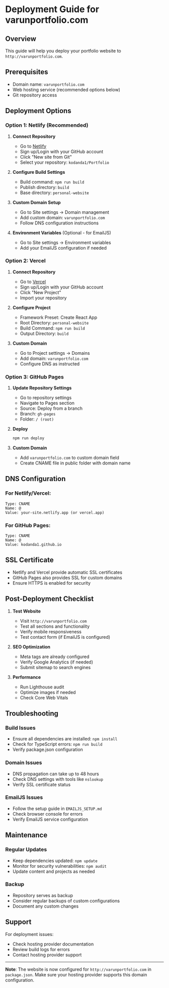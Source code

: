 # Deployment Guide for varunportfolio.com

## Overview
This guide will help you deploy your portfolio website to `http://varunportfolio.com`.

## Prerequisites
- Domain name: `varunportfolio.com`
- Web hosting service (recommended options below)
- Git repository access

## Deployment Options

### Option 1: Netlify (Recommended)
1. **Connect Repository**
   - Go to [Netlify](https://netlify.com)
   - Sign up/Login with your GitHub account
   - Click "New site from Git"
   - Select your repository: `kodanda1/Portfolio`

2. **Configure Build Settings**
   - Build command: `npm run build`
   - Publish directory: `build`
   - Base directory: `personal-website`

3. **Custom Domain Setup**
   - Go to Site settings → Domain management
   - Add custom domain: `varunportfolio.com`
   - Follow DNS configuration instructions

4. **Environment Variables** (Optional - for EmailJS)
   - Go to Site settings → Environment variables
   - Add your EmailJS configuration if needed

### Option 2: Vercel
1. **Connect Repository**
   - Go to [Vercel](https://vercel.com)
   - Sign up/Login with your GitHub account
   - Click "New Project"
   - Import your repository

2. **Configure Project**
   - Framework Preset: Create React App
   - Root Directory: `personal-website`
   - Build Command: `npm run build`
   - Output Directory: `build`

3. **Custom Domain**
   - Go to Project settings → Domains
   - Add domain: `varunportfolio.com`
   - Configure DNS as instructed

### Option 3: GitHub Pages
1. **Update Repository Settings**
   - Go to repository settings
   - Navigate to Pages section
   - Source: Deploy from a branch
   - Branch: `gh-pages`
   - Folder: `/ (root)`

2. **Deploy**
   ```bash
   npm run deploy
   ```

3. **Custom Domain**
   - Add `varunportfolio.com` to custom domain field
   - Create CNAME file in public folder with domain name

## DNS Configuration

### For Netlify/Vercel:
```
Type: CNAME
Name: @
Value: your-site.netlify.app (or vercel.app)
```

### For GitHub Pages:
```
Type: CNAME
Name: @
Value: kodanda1.github.io
```

## SSL Certificate
- Netlify and Vercel provide automatic SSL certificates
- GitHub Pages also provides SSL for custom domains
- Ensure HTTPS is enabled for security

## Post-Deployment Checklist

1. **Test Website**
   - Visit `http://varunportfolio.com`
   - Test all sections and functionality
   - Verify mobile responsiveness
   - Test contact form (if EmailJS is configured)

2. **SEO Optimization**
   - Meta tags are already configured
   - Verify Google Analytics (if needed)
   - Submit sitemap to search engines

3. **Performance**
   - Run Lighthouse audit
   - Optimize images if needed
   - Check Core Web Vitals

## Troubleshooting

### Build Issues
- Ensure all dependencies are installed: `npm install`
- Check for TypeScript errors: `npm run build`
- Verify package.json configuration

### Domain Issues
- DNS propagation can take up to 48 hours
- Check DNS settings with tools like `nslookup`
- Verify SSL certificate status

### EmailJS Issues
- Follow the setup guide in `EMAILJS_SETUP.md`
- Check browser console for errors
- Verify EmailJS service configuration

## Maintenance

### Regular Updates
- Keep dependencies updated: `npm update`
- Monitor for security vulnerabilities: `npm audit`
- Update content and projects as needed

### Backup
- Repository serves as backup
- Consider regular backups of custom configurations
- Document any custom changes

## Support
For deployment issues:
- Check hosting provider documentation
- Review build logs for errors
- Contact hosting provider support

---

**Note**: The website is now configured for `http://varunportfolio.com` in `package.json`. Make sure your hosting provider supports this domain configuration. 